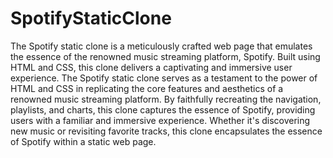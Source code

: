 # SpotifyStaticClone
The Spotify static clone is a meticulously crafted web page that emulates the essence of the renowned music streaming platform, Spotify. Built using HTML and CSS, this clone delivers a captivating and immersive user experience.
The Spotify static clone serves as a testament to the power of HTML and CSS in replicating the core features and aesthetics of a renowned music streaming platform. By faithfully recreating the navigation, playlists, and charts, this clone captures the essence of Spotify, providing users with a familiar and immersive experience. Whether it's discovering new music or revisiting favorite tracks, this clone encapsulates the essence of Spotify within a static web page.
